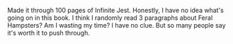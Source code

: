 Made it through 100 pages of Infinite Jest. Honestly, I have no idea what's going on in this book. I think I randomly read 3 paragraphs about Feral Hampsters? Am I wasting my time? I have no clue. But so many people say it's worth it to push through.